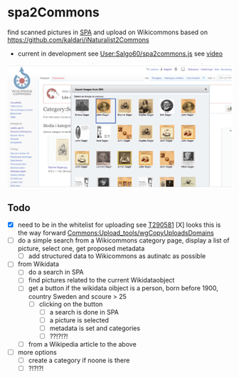 # spa2Commons
find scanned pictures in [SPA](https://portrattarkiv.se/about) and upload on Wikicommons based on https://github.com/kaldari/iNaturalist2Commons 
* current in development see [User:Salgo60/spa2commons.js](https://commons.wikimedia.org/wiki/User:Salgo60/spa2commons.js) see [video](https://youtu.be/aCPzWF0aYmw)

![](https://github.com/salgo60/spa2Commons/blob/main/image/spa2commons_image1.png)

## Todo ##

* [X] need to be in the whitelist for uploading see [T290581](https://phabricator.wikimedia.org/T290581)
   [X] looks this is the way forward [Commons:Upload_tools/wgCopyUploadsDomains](https://commons.wikimedia.org/wiki/Commons:Upload_tools/wgCopyUploadsDomains)
* [ ] do a simple search from a Wikicommons category page, display a list of picture, select one, get proposed metadata
  * [ ] add structured data to Wikicommons as autinatc as possible
* [ ] from Wikidata 
  * [ ] do a search in SPA
  * [ ] find pictures related to the current Wikidataobject
  * [ ] get a button if the wikidata oibject is a person, born before 1900, country Sweden and scoure > 25
    * [ ] clicking on the button
      * [ ] a search is done in SPA 
      * [ ] a picture is selected
      * [ ] metadata is set and categories
      * [ ] ??!?!?!
  * [ ] from a Wikipedia article to the above
* [ ] more options
   * [ ] create a category if noone is there
   * [ ] ?!?!?!  
